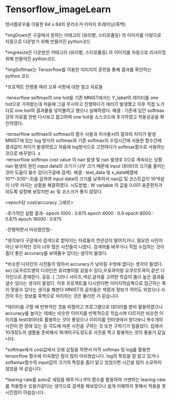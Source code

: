 # Tensorflow_imageLearn
텐서플로우를 이용한 64 x 64의 분리수거 이미지  트레이닝(흑백)

*imgDown은 구글에서 원하는 카테고리 (유리병, 스티로폼등) 의 이미지를 다량으로 자동으로 다운받기 위해 만들어진 python코드

*imgresize은 다운받은 카테고리 (유리병, 스티로폼등) 의 이미지를 자동으로 리사이징 위해 만들어진 python코드

*imgSoftmax는 Tensorflow를 이용한 이미지의 훈련을 통해 결과를 확인하는 python 코드


*프로젝트 진행중 여러 오류 사항에 대한 참고 자료들

-tensorflow softmax의 one hot을 기존 MNIST에서는 Y_label의 데이터를 one hot으로 가져왔는데 처음에 그걸 무시하고 진행하다가 에러가 발생했고 이후 직접 노가다로 one hot의 결과물을 넣어볼려고 했으나 실패하였다.
해결 : 기존에 있던 softmax 강의 자료를 한번 다시보고 참고하여 one hot을 소스코드에 추가하였고 작동성공을 확인하였다.

-tensorflow softmax의 softmax의 함수 사용과 미사용시의 결과의 차이가 발생
MNIST애 있는 log 방식의 softmax와 기존 softmax의 수업시간에 사용한 함수간에 결과값이 차이가 발생하였고 처음에 log방식으로 고전하다가 softmax함수로 사용하는 것으로 바꾸었다.
z	
-tensorflow softmax cost value 의 nan 발생 및 nan 발생후 0으로 계속되는 상황
nan 발생의 원인 input data의 크기가 너무 크기 때문에 input 대이터의 크기를 줄이는 것이 도움이 될수 있다(구글에 검색).
해결 : text_data 및 x_data배열에 10**-3(10^-3)을 곱하여 input data의  크기를 낮추어서 nan값 및 코스트값이 10^6같이 너무 커지는 상황을 해결하였다.
시도방법 : W varlable 의 값을 0.001 표준편차가 되도록 설정해 보았지만 ac 및 코스크가 좋지 않았다.

<epoch당 cost/accuracy 그래프>


-추가적인 실험 결과-
epoch 1000 : 0.875
epoch 4000 : 0.9
epoch 8000 : 0.875
epoch 16000 : 0.875



-진행하면서 아쉬웠던점-



*생각보다 구글에서 검색으로 받아지는 자료들의 연관성이 떨어지거나, 필요한 사진이 아닌 부가적인 것이 너무 많은 사진들이 나왔다. 검색어를 바꾸거나 직접 수집하는 것이 좀더 좋은 accuracy를 보여줄수 있다는 생각이 들었다.


*비슷한 디자인의 사진들이 많아서 accuracy가 낮아질 수밖에 없다는 생각이 들었다. ex) [요쿠르트병의 디자인은 유리병이랑 같을수 있다,우유곽이랑 요쿠르트곽이 같은 디자인으로 존재한다. 등등..] 그러니 사이즈,색상,글자를 고려한 학습이 좀더 높은 결과를 낼수 있다는 생각이 들었다. 이후 프로젝트를 다시한다면 이미지학습쪽으로 접근하는 쪽이 맞을수 있다는 생각을 해본다 MNIST의 글자들은 색깔과 정보가 적어도 되었으나 사진이 주는 정보를 흑백으로 처리하는 것은 불리한 거 같습니다.


*데이터를 구할 때 반복적인 것을 피할려고 프로그램으로 데이터를 받아 활용하였으나 accuracy를 높이는 데에는 비슷한 이미지를 반복적으로 학습시켜 다르지만 비슷한 이미지를 test데이터로 활용하는 것이 좋았으나 이미지를 인터넷에서 받다보니 복수개의 사진이 한 장에 있는 등 각도에 따른 사진을 구하는 것 또한 구하기가 힘들었다. 집에서 10개정도의 샘플을 준비해서 16개의구도정도로 사진을 찍고 활용하는 것이 좋을거 같습니다. 

*softmax에서 cost값에서 오래 삽질을 하면서 아직 softmax 및 log를 활용한 tensorflow 함수에 미숙했던 점이 많이 아쉬웠습니다. log의 특징을 잘 알고 있거나 softamax함수의 input값의 크기의 특징을 좀더 알고 있었으면 시간을 많이 소모하지 않았을 꺼 같습니다.

*learing-rate를 auto로 세팅을 해주거나 tf의 함수를 활용하여 가변하는 learing-rate를 적용할수 있을거같다는 생각으로 검색을 해보았으나 쉽게 이해하지 못해서 적용을 못시킨점이 아쉽습니다.
